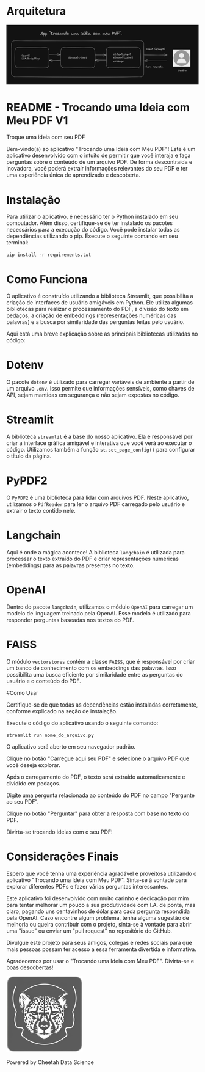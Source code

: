 # Arquitetura

![Logo do Aplicativo](ChatPDF_Arquitetura.png)

# README - Trocando uma Ideia com Meu PDF V1

Troque uma ideia com seu PDF

Bem-vindo(a) ao aplicativo "Trocando uma Ideia com Meu PDF"! Este é um aplicativo desenvolvido com o intuito de permitir que você interaja e faça perguntas sobre o conteúdo de um arquivo PDF. De forma descontraída e inovadora, você poderá extrair informações relevantes do seu PDF e ter uma experiência única de aprendizado e descoberta.

# Instalação

Para utilizar o aplicativo, é necessário ter o Python instalado em seu computador. Além disso, certifique-se de ter instalado os pacotes necessários para a execução do código. Você pode instalar todas as dependências utilizando o pip. Execute o seguinte comando em seu terminal:

`pip install -r requirements.txt`

# Como Funciona

O aplicativo é construído utilizando a biblioteca Streamlit, que possibilita a criação de interfaces de usuário amigáveis em Python. Ele utiliza algumas bibliotecas para realizar o processamento do PDF, a divisão do texto em pedaços, a criação de embeddings (representações numéricas das palavras) e a busca por similaridade das perguntas feitas pelo usuário.

Aqui está uma breve explicação sobre as principais bibliotecas utilizadas no código:

# Dotenv

O pacote `dotenv` é utilizado para carregar variáveis de ambiente a partir de um arquivo `.env`. Isso permite que informações sensíveis, como chaves de API, sejam mantidas em segurança e não sejam expostas no código.

# Streamlit

A biblioteca `streamlit` é a base do nosso aplicativo. Ela é responsável por criar a interface gráfica amigável e interativa que você verá ao executar o código. Utilizamos também a função `st.set_page_config()` para configurar o título da página.

# PyPDF2

O `PyPDF2` é uma biblioteca para lidar com arquivos PDF. Neste aplicativo, utilizamos o `PdfReader` para ler o arquivo PDF carregado pelo usuário e extrair o texto contido nele.

# Langchain

Aqui é onde a mágica acontece! A biblioteca `langchain` é utilizada para processar o texto extraído do PDF e criar representações numéricas (embeddings) para as palavras presentes no texto.

# OpenAI

Dentro do pacote `langchain`, utilizamos o módulo `OpenAI` para carregar um modelo de linguagem treinado pela OpenAI. Esse modelo é utilizado para responder perguntas baseadas nos textos do PDF.

# FAISS

O módulo `vectorstores` contém a classe `FAISS`, que é responsável por criar um banco de conhecimento com os embeddings das palavras. Isso possibilita uma busca eficiente por similaridade entre as perguntas do usuário e o conteúdo do PDF.

#Como Usar

Certifique-se de que todas as dependências estão instaladas corretamente, conforme explicado na seção de instalação.

Execute o código do aplicativo usando o seguinte comando:

`streamlit run nome_do_arquivo.py`

O aplicativo será aberto em seu navegador padrão.

Clique no botão "Carregue aqui seu PDF" e selecione o arquivo PDF que você deseja explorar.

Após o carregamento do PDF, o texto será extraído automaticamente e dividido em pedaços.

Digite uma pergunta relacionada ao conteúdo do PDF no campo "Pergunte ao seu PDF".

Clique no botão "Perguntar" para obter a resposta com base no texto do PDF.

Divirta-se trocando ideias com o seu PDF!

# Considerações Finais

Espero que você tenha uma experiência agradável e proveitosa utilizando o aplicativo "Trocando uma Ideia com Meu PDF". Sinta-se à vontade para explorar diferentes PDFs e fazer várias perguntas interessantes.

Este aplicativo foi desenvolvido com muito carinho e dedicação por mim para tentar melhorar um pouco a sua produtividade com I.A. de ponta, mas claro, pagando uns centavinhos de dólar para cada pergunta respondida pela OpenAI. Caso encontre algum problema, tenha alguma sugestão de melhoria ou queira contribuir com o projeto, sinta-se à vontade para abrir uma "issue" ou enviar um "pull request" no repositório do GitHub.

Divulgue este projeto para seus amigos, colegas e redes sociais para que mais pessoas possam ter acesso a essa ferramenta divertida e informativa.

Agradecemos por usar o "Trocando uma Ideia com Meu PDF". Divirta-se e boas descobertas!

<img src="cheetah_data_science.png" alt="Logo do Aplicativo" width="200">

Powered by Cheetah Data Science

